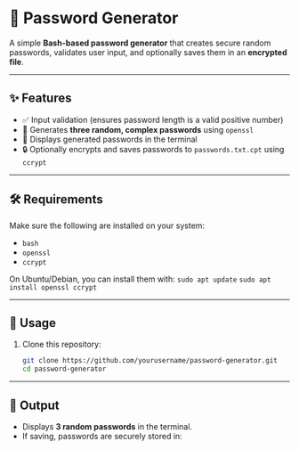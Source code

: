 # 🔐 Password Generator

A simple **Bash-based password generator** that creates secure random passwords, validates user input, and optionally saves them in an **encrypted file**.

---

## ✨ Features
- ✅ Input validation (ensures password length is a valid positive number)
- 🔑 Generates **three random, complex passwords** using `openssl`
- 📜 Displays generated passwords in the terminal
- 🔒 Optionally encrypts and saves passwords to `passwords.txt.cpt` using `ccrypt`

---

## 🛠 Requirements
Make sure the following are installed on your system:
- `bash`
- `openssl`
- `ccrypt`

On Ubuntu/Debian, you can install them with:
`sudo apt update`
`sudo apt install openssl ccrypt`


---

## 🚀 Usage
1. Clone this repository:
   ```bash
   git clone https://github.com/yourusername/password-generator.git
   cd password-generator

---

## 📂 Output
- Displays **3 random passwords** in the terminal.
- If saving, passwords are securely stored in:
